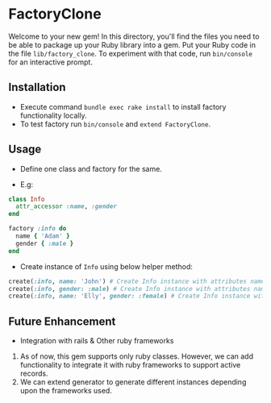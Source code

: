 # FactoryClone

Welcome to your new gem! In this directory, you'll find the files you need to be able to package up your Ruby library into a gem. Put your Ruby code in the file `lib/factory_clone`. To experiment with that code, run `bin/console` for an interactive prompt.

## Installation

* Execute command `bundle exec rake install` to install factory functionality locally.
* To test factory run `bin/console` and `extend FactoryClone`.

## Usage
* Define one class and factory for the same.
- E.g:
```ruby
class Info
  attr_accessor :name, :gender
end

factory :info do
  name { 'Adam' }
  gender { :male }
end
```
* Create instance of `Info` using below helper method:
```ruby
create(:info, name: 'John') # Create Info instance with attributes name(John) and gender(Male).
create(:info, gender: :male) # Create Info instance with attributes name(Adam) and gender(Male).
create(:info, name: 'Elly', gender: :female) # Create Info instance with attributes name(Elly) and gender(Female).
```

## Future Enhancement
* Integration with rails & Other ruby frameworks
1. As of now, this gem supports only ruby classes. However, we can add functionality to integrate it with ruby frameworks to support active records.
2. We can extend generator to generate different instances depending upon the frameworks used.